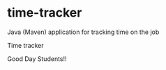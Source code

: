 # time-tracker
Java (Maven) application for tracking time on the job

Time tracker

Good Day Students!!
